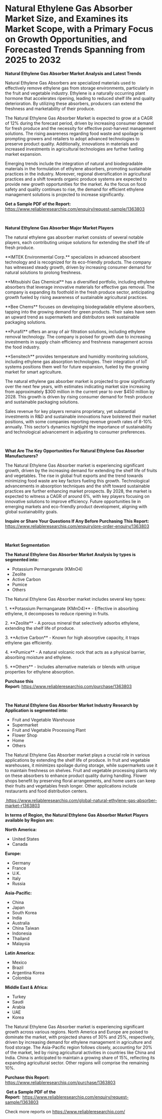 <p><h1>Natural Ethylene Gas Absorber Market Size, and Examines its Market Scope, with a Primary Focus on Growth Opportunities, and Forecasted Trends Spanning from 2025 to 2032</h1></p><p><strong>Natural Ethylene Gas Absorber Market Analysis and Latest Trends</strong></p>
<p><p>Natural Ethylene Gas Absorbers are specialized materials used to effectively remove ethylene gas from storage environments, particularly in the fruit and vegetable industry. Ethylene is a naturally occurring plant hormone that accelerates ripening, leading to reduced shelf life and quality deterioration. By utilizing these absorbers, producers can extend the freshness and marketability of their produce.</p><p>The Natural Ethylene Gas Absorber Market is expected to grow at a CAGR of 12% during the forecast period, driven by increasing consumer demand for fresh produce and the necessity for effective post-harvest management solutions. The rising awareness regarding food waste and spoilage is prompting growers and retailers to adopt advanced technologies to preserve product quality. Additionally, innovations in materials and increased investments in agricultural technologies are further fuelling market expansion. </p><p>Emerging trends include the integration of natural and biodegradable materials in the formulation of ethylene absorbers, promoting sustainable practices in the industry. Moreover, regional diversification in agricultural practices and a shift towards organic produce systems are expected to provide new growth opportunities for the market. As the focus on food safety and quality continues to rise, the demand for efficient ethylene management solutions is projected to increase significantly.</p></p>
<p><strong>Get a Sample PDF of the Report:&nbsp;</strong> <a href="https://www.reliableresearchiq.com/enquiry/request-sample/1363803?utm_campaign=3073&utm_medium=2&utm_source=Github&utm_content=ia&utm_term=01042025&utm_id=natural-ethylene-gas-absorber">https://www.reliableresearchiq.com/enquiry/request-sample/1363803</a></p>
<p>&nbsp;</p>
<p><strong>Natural Ethylene Gas Absorber Major Market Players</strong></p>
<p><p>The natural ethylene gas absorber market consists of several notable players, each contributing unique solutions for extending the shelf life of fresh produce. </p><p>**IMTEK Environmental Corp.** specializes in advanced absorbent technology and is recognized for its eco-friendly products. The company has witnessed steady growth, driven by increasing consumer demand for natural solutions to prolong freshness.</p><p>**Mitsubishi Gas Chemical** has a diversified portfolio, including ethylene absorbers that leverage innovative materials for effective gas removal. The company is expanding its foothold in the fresh produce sector, anticipating growth fueled by rising awareness of sustainable agricultural practices.</p><p>**Bee Chems** focuses on developing biodegradable ethylene absorbers, tapping into the growing demand for green products. Their sales have seen an upward trend as supermarkets and distributors seek sustainable packaging solutions.</p><p>**Purafil** offers an array of air filtration solutions, including ethylene removal technology. The company is poised for growth due to increasing investments in supply chain efficiency and freshness management across the food industry.</p><p>**Sensitech** provides temperature and humidity monitoring solutions, including ethylene gas absorption technologies. Their integration of IoT systems positions them well for future expansion, fueled by the growing market for smart agriculture.</p><p>The natural ethylene gas absorber market is projected to grow significantly over the next few years, with estimates indicating market size increasing from approximately $300 million in the current year to over $450 million by 2028. This growth is driven by rising consumer demand for fresh produce and sustainable packaging solutions.</p><p>Sales revenue for key players remains proprietary, yet substantial investments in R&D and sustainable innovations have bolstered their market positions, with some companies reporting revenue growth rates of 8-10% annually. This sector’s dynamics highlight the importance of sustainability and technological advancement in adjusting to consumer preferences.</p></p>
<p>&nbsp;</p>
<p><strong>What Are The Key Opportunities For Natural Ethylene Gas Absorber Manufacturers?</strong></p>
<p><p>The Natural Ethylene Gas Absorber market is experiencing significant growth, driven by the increasing demand for extending the shelf life of fruits and vegetables. The rise in global fruit exports and the trend towards minimizing food waste are key factors fueling this growth. Technological advancements in absorption techniques and the shift toward sustainable practices are further enhancing market prospects. By 2028, the market is expected to witness a CAGR of around 6%, with key players focusing on innovative solutions to improve efficiency. Future opportunities lie in emerging markets and eco-friendly product development, aligning with global sustainability goals.</p></p>
<p><strong>Inquire or Share Your Questions If Any Before Purchasing This Report:</strong> <a href="https://www.reliableresearchiq.com/enquiry/pre-order-enquiry/1363803?utm_campaign=3073&utm_medium=2&utm_source=Github&utm_content=ia&utm_term=01042025&utm_id=natural-ethylene-gas-absorber">https://www.reliableresearchiq.com/enquiry/pre-order-enquiry/1363803</a></p>
<p>&nbsp;</p>
<p><strong>Market Segmentation</strong></p>
<p><strong>The Natural Ethylene Gas Absorber Market Analysis by types is segmented into:</strong></p>
<p><ul><li>Potassium Permanganate (KMnO4)</li><li>Zeolite</li><li>Active Carbon</li><li>Pumice</li><li>Others</li></ul></p>
<p><p>The Natural Ethylene Gas Absorber market includes several key types:</p><p>1. **Potassium Permanganate (KMnO4)** - Effective in absorbing ethylene, it decomposes to reduce ripening in fruits.</p><p>2. **Zeolite** - A porous mineral that selectively adsorbs ethylene, extending the shelf life of produce.</p><p>3. **Active Carbon** - Known for high absorptive capacity, it traps ethylene gas efficiently.</p><p>4. **Pumice** - A natural volcanic rock that acts as a physical barrier, absorbing moisture and ethylene.</p><p>5. **Others** - Includes alternative materials or blends with unique properties for ethylene absorption.</p></p>
<p><strong>Purchase this Report:&nbsp;</strong><a href="https://www.reliableresearchiq.com/purchase/1363803?utm_campaign=3073&utm_medium=2&utm_source=Github&utm_content=ia&utm_term=01042025&utm_id=natural-ethylene-gas-absorber">https://www.reliableresearchiq.com/purchase/1363803</a></p>
<p>&nbsp;</p>
<p><strong>The Natural Ethylene Gas Absorber Market Industry Research by Application is segmented into:</strong></p>
<p><ul><li>Fruit and Vegetable Warehouse</li><li>Supermarket</li><li>Fruit and Vegetable Processing Plant</li><li>Flower Shop</li><li>Home</li><li>Others</li></ul></p>
<p><p>The Natural Ethylene Gas Absorber market plays a crucial role in various applications by extending the shelf life of produce. In fruit and vegetable warehouses, it minimizes spoilage during storage, while supermarkets use it to maintain freshness on shelves. Fruit and vegetable processing plants rely on these absorbers to enhance product quality during handling. Flower shops benefit by preserving floral arrangements, and home users can keep their fruits and vegetables fresh longer. Other applications include restaurants and food distribution centers.</p></p>
<p><a href="https://www.reliableresearchiq.com/global-natural-ethylene-gas-absorber-market-r1363803?utm_campaign=3073&utm_medium=2&utm_source=Github&utm_content=ia&utm_term=01042025&utm_id=natural-ethylene-gas-absorber">&nbsp;https://www.reliableresearchiq.com/global-natural-ethylene-gas-absorber-market-r1363803</a></p>
<p><strong>In terms of Region, the Natural Ethylene Gas Absorber Market Players available by Region are:</strong></p>
<p>
    <p> <strong> North America: </strong>
        <ul>
            <li>United States</li>
            <li>Canada</li>
        </ul>
        </p> 
    <p> <strong> Europe: </strong>
        <ul>
            <li>Germany</li>
            <li>France</li>
            <li>U.K.</li>
            <li>Italy</li>
            <li>Russia</li>
        </ul>
        </p> 
    <p> <strong> Asia-Pacific: </strong>
        <ul>
            <li>China</li>
            <li>Japan</li>
            <li>South Korea</li>
            <li>India</li>
            <li>Australia</li>
            <li>China Taiwan</li>
            <li>Indonesia</li>
            <li>Thailand</li>
            <li>Malaysia</li>
        </ul>
        </p> 
    <p> <strong> Latin America: </strong>
        <ul>
            <li>Mexico</li>
            <li>Brazil</li>
            <li>Argentina Korea</li>
            <li>Colombia</li>
        </ul>
        </p> 
    <p> <strong> Middle East & Africa: </strong>
        <ul>
            <li>Turkey</li>
            <li>Saudi</li>
            <li>Arabia</li>
            <li>UAE</li>
            <li>Korea</li>
        </ul>
    </p>
    </p>
<p><p>The Natural Ethylene Gas Absorber market is experiencing significant growth across various regions. North America and Europe are poised to dominate the market, with projected shares of 30% and 25%, respectively, driven by increasing demand for ethylene management in agriculture and food storage. The Asia-Pacific region follows closely, accounting for 20% of the market, led by rising agricultural activities in countries like China and India. China is anticipated to maintain a growing share of 15%, reflecting its expanding agricultural sector. Other regions will comprise the remaining 10%.</p></p>
<p><strong>Purchase this Report: </strong><a href="https://www.reliableresearchiq.com/purchase/1363803?utm_campaign=3073&utm_medium=2&utm_source=Github&utm_content=ia&utm_term=01042025&utm_id=natural-ethylene-gas-absorber">https://www.reliableresearchiq.com/purchase/1363803</a></p>
<p>&nbsp;<strong>Get a Sample PDF of the Report:&nbsp;&nbsp;</strong><a href="https://www.reliableresearchiq.com/enquiry/request-sample/1363803?utm_campaign=3073&utm_medium=2&utm_source=Github&utm_content=ia&utm_term=01042025&utm_id=natural-ethylene-gas-absorber">https://www.reliableresearchiq.com/enquiry/request-sample/1363803</a></p>
<p><strong></strong></p>
<p>Check more reports on <a href="https://www.reliableresearchiq.com/?utm_campaign=3073&utm_medium=2&utm_source=Github&utm_content=ia&utm_term=01042025&utm_id=natural-ethylene-gas-absorber">https://www.reliableresearchiq.com/</a></p>